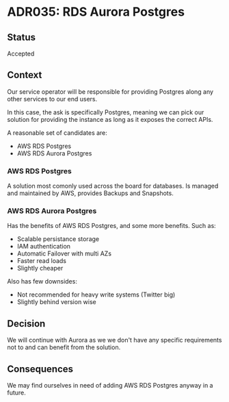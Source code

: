 # ADR035: RDS Aurora Postgres

## Status

Accepted

## Context

Our service operator will be responsible for providing Postgres along any other
services to our end users.

In this case, the ask is specifically Postgres, meaning we can pick our
solution for providing the instance as long as it exposes the correct APIs.

A reasonable set of candidates are:

- AWS RDS Postgres
- AWS RDS Aurora Postgres

### AWS RDS Postgres

A solution most comonly used across the board for databases. Is managed and
maintained by AWS, provides Backups and Snapshots.

### AWS RDS Aurora Postgres

Has the benefits of AWS RDS Postgres, and some more benefits. Such as:

- Scalable persistance storage
- IAM authentication
- Automatic Failover with multi AZs
- Faster read loads
- Slightly cheaper

Also has few downsides:

- Not recommended for heavy write systems (Twitter big)
- Slightly behind version wise

## Decision

We will continue with Aurora as we we don't have any specific requirements not
to and can benefit from the solution.

## Consequences

We may find ourselves in need of adding AWS RDS Postgres anyway in a future.
